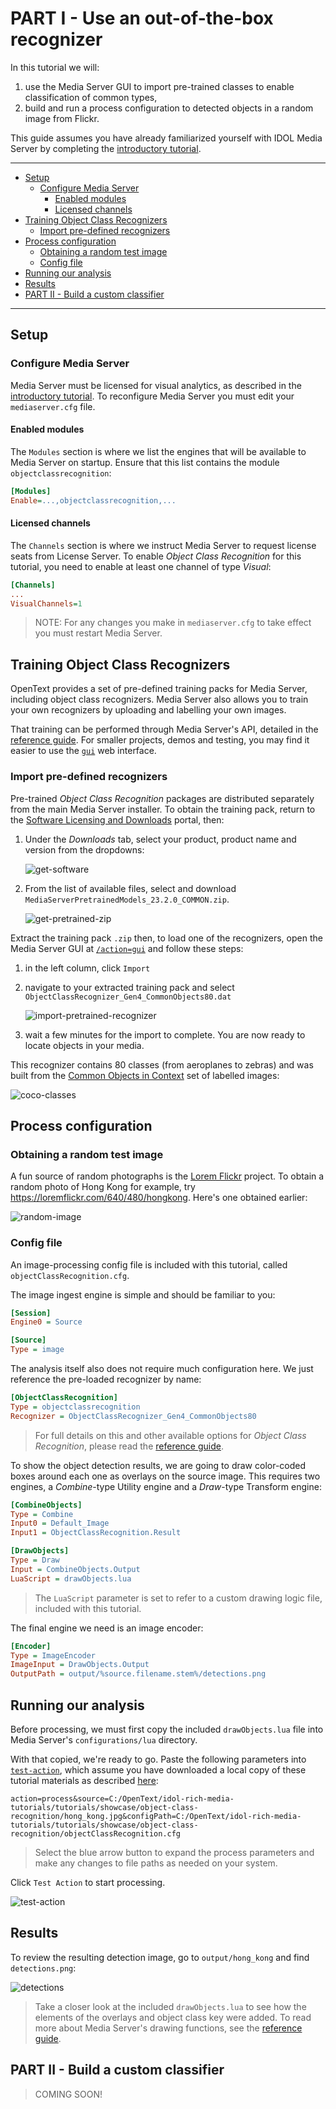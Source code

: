 # PART I - Use an out-of-the-box recognizer

In this tutorial we will:

1. use the Media Server GUI to import pre-trained classes to enable classification of common types,
1. build and run a process configuration to detected objects in a random image from Flickr.

This guide assumes you have already familiarized yourself with IDOL Media Server by completing the [introductory tutorial](../../README.md#introduction).

---

- [Setup](#setup)
  - [Configure Media Server](#configure-media-server)
    - [Enabled modules](#enabled-modules)
    - [Licensed channels](#licensed-channels)
- [Training Object Class Recognizers](#training-object-class-recognizers)
  - [Import pre-defined recognizers](#import-pre-defined-recognizers)
- [Process configuration](#process-configuration)
  - [Obtaining a random test image](#obtaining-a-random-test-image)
  - [Config file](#config-file)
- [Running our analysis](#running-our-analysis)
- [Results](#results)
- [PART II - Build a custom classifier](#part-ii---build-a-custom-classifier)

---

## Setup

### Configure Media Server

Media Server must be licensed for visual analytics, as described in the [introductory tutorial](../../introduction/PART_I.md#enabling-analytics).  To reconfigure Media Server you must edit your `mediaserver.cfg` file.

#### Enabled modules

The `Modules` section is where we list the engines that will be available to Media Server on startup.  Ensure that this list contains the module `objectclassrecognition`:

```ini
[Modules]
Enable=...,objectclassrecognition,...
```

#### Licensed channels

The `Channels` section is where we instruct Media Server to request license seats from License Server.  To enable *Object Class Recognition* for this tutorial, you need to enable at least one channel of type *Visual*:

```ini
[Channels]
...
VisualChannels=1
```

> NOTE: For any changes you make in `mediaserver.cfg` to take effect you must restart Media Server.

## Training Object Class Recognizers

OpenText provides a set of pre-defined training packs for Media Server, including object class recognizers. Media Server also allows you to train your own recognizers by uploading and labelling your own images.

That training can be performed through Media Server's API, detailed in the [reference guide](https://www.microfocus.com/documentation/idol/IDOL_23_2/MediaServer_23.2_Documentation/Help/index.html#Actions/Training/_ObjectClassRecognition.htm).  For smaller projects, demos and testing, you may find it easier to use the [`gui`](http://localhost:14000/a=gui) web interface.

### Import pre-defined recognizers

Pre-trained *Object Class Recognition* packages are distributed separately from the main Media Server installer.  To obtain the training pack, return to the [Software Licensing and Downloads](https://sld.microfocus.com/mysoftware/index) portal, then:

1. Under the *Downloads* tab, select your product, product name and version from the dropdowns:

    ![get-software](../../setup/figs/get-software.png)

1. From the list of available files, select and download `MediaServerPretrainedModels_23.2.0_COMMON.zip`.

    ![get-pretrained-zip](../../setup/figs/get-pretrained-zip.png)

Extract the training pack `.zip` then, to load one of the recognizers, open the Media Server GUI at [`/action=gui`](http://127.0.0.1:14000/a=gui#/train/objectClassRec(tool:select)) and follow these steps:

1. in the left column, click `Import`
1. navigate to your extracted training pack and select `ObjectClassRecognizer_Gen4_CommonObjects80.dat`

    ![import-pretrained-recognizer](./figs/import-pretrained-recognizer.png)

1. wait a few minutes for the import to complete.  You are now ready to locate objects in your media.

This recognizer contains 80 classes (from aeroplanes to zebras) and was built from the [Common Objects in Context](https://cocodataset.org) set of labelled images:

![coco-classes](./figs/coco-classes.png)

## Process configuration

### Obtaining a random test image

A fun source of random photographs is the [Lorem Flickr](https://loremflickr.com/) project.  To obtain a random photo of Hong Kong for example, try <https://loremflickr.com/640/480/hongkong>.  Here's one obtained earlier:

![random-image](./hong_kong.jpg)

### Config file 

An image-processing config file is included with this tutorial, called `objectClassRecognition.cfg`.

The image ingest engine is simple and should be familiar to you:

```ini
[Session]
Engine0 = Source

[Source]
Type = image
```

The analysis itself also does not require much configuration here.  We just reference the pre-loaded recognizer by name:

```ini
[ObjectClassRecognition]
Type = objectclassrecognition
Recognizer = ObjectClassRecognizer_Gen4_CommonObjects80
```

> For full details on this and other available options for *Object Class Recognition*, please read the [reference guide](https://www.microfocus.com/documentation/idol/IDOL_23_2/MediaServer_23.2_Documentation/Help/index.html#Configuration/Analysis/ObjectClass/_ObjectClass.htm).

To show the object detection results, we are going to draw color-coded boxes around each one as overlays on the source image.  This requires two engines, a *Combine*-type Utility engine and a *Draw*-type Transform engine:

```ini
[CombineObjects]
Type = Combine
Input0 = Default_Image
Input1 = ObjectClassRecognition.Result

[DrawObjects]
Type = Draw
Input = CombineObjects.Output
LuaScript = drawObjects.lua
```

> The `LuaScript` parameter is set to refer to a custom drawing logic file, included with this tutorial.

The final engine we need is an image encoder:

```ini
[Encoder]
Type = ImageEncoder
ImageInput = DrawObjects.Output
OutputPath = output/%source.filename.stem%/detections.png
```

## Running our analysis

Before processing, we must first copy the included `drawObjects.lua` file into Media Server's `configurations/lua` directory.

With that copied, we're ready to go. Paste the following parameters into [`test-action`](http://127.0.0.1:14000/a=admin#page/console/test-action), which assume you have downloaded a local copy of these tutorial materials as described [here](../../setup/SETUP.md#obtaining-tutorial-materials):

```url
action=process&source=C:/OpenText/idol-rich-media-tutorials/tutorials/showcase/object-class-recognition/hong_kong.jpg&configPath=C:/OpenText/idol-rich-media-tutorials/tutorials/showcase/object-class-recognition/objectClassRecognition.cfg
```

> Select the blue arrow button to expand the process parameters and make any changes to file paths as needed on your system.

Click `Test Action` to start processing.

![test-action](./figs/test-action.png)

## Results

To review the resulting detection image, go to `output/hong_kong` and find `detections.png`:

![detections](./figs/detections.png)

> Take a closer look at the included `drawObjects.lua` to see how the elements of the overlays and object class key were added.  To read more about Media Server's drawing functions, see the [reference guide](https://www.microfocus.com/documentation/idol/IDOL_23_2/MediaServer_23.2_Documentation/Help/index.html#Lua/Draw/_Drawing.htm).

## PART II - Build a custom classifier

<!-- Start [here](PART_II.md). -->
> COMING SOON!
